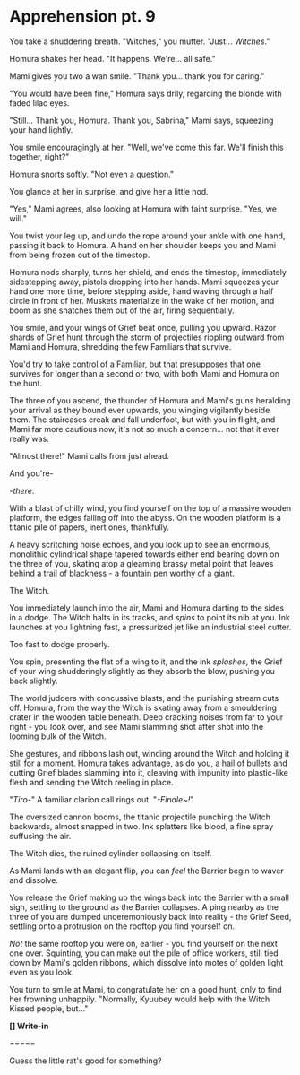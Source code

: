 # Apprehension pt. 9

You take a shuddering breath. "Witches," you mutter. "Just... *Witches*."

Homura shakes her head. "It happens. We're... all safe."

Mami gives you two a wan smile. "Thank you... thank you for caring."

"You would have been fine," Homura says drily, regarding the blonde with faded lilac eyes.

"Still... Thank you, Homura. Thank you, Sabrina," Mami says, squeezing your hand lightly.

You smile encouragingly at her. "Well, we've come this far. We'll finish this together, right?"

Homura snorts softly. "Not even a question."

You glance at her in surprise, and give her a little nod.

"Yes," Mami agrees, also looking at Homura with faint surprise. "Yes, we will."

You twist your leg up, and undo the rope around your ankle with one hand, passing it back to Homura. A hand on her shoulder keeps you and Mami from being frozen out of the timestop.

Homura nods sharply, turns her shield, and ends the timestop, immediately sidestepping away, pistols dropping into her hands. Mami squeezes your hand one more time, before stepping aside, hand waving through a half circle in front of her. Muskets materialize in the wake of her motion, and boom as she snatches them out of the air, firing sequentially.

You smile, and your wings of Grief beat once, pulling you upward. Razor shards of Grief hunt through the storm of projectiles rippling outward from Mami and Homura, shredding the few Familiars that survive.

You'd try to take control of a Familiar, but that presupposes that one survives for longer than a second or two, with both Mami and Homura on the hunt.

The three of you ascend, the thunder of Homura and Mami's guns heralding your arrival as they bound ever upwards, you winging vigilantly beside them. The staircases creak and fall underfoot, but with you in flight, and Mami far more cautious now, it's not so much a concern... not that it ever really was.

"Almost there!" Mami calls from just ahead.

And you're-

-*there*.

With a blast of chilly wind, you find yourself on the top of a massive wooden platform, the edges falling off into the abyss. On the wooden platform is a titanic pile of papers, inert ones, thankfully.

A heavy scritching noise echoes, and you look up to see an enormous, monolithic cylindrical shape tapered towards either end bearing down on the three of you, skating atop a gleaming brassy metal point that leaves behind a trail of blackness - a fountain pen worthy of a giant.

The Witch.

You immediately launch into the air, Mami and Homura darting to the sides in a dodge. The Witch halts in its tracks, and *spins* to point its nib at you. Ink launches at you lightning fast, a pressurized jet like an industrial steel cutter.

Too fast to dodge properly.

You spin, presenting the flat of a wing to it, and the ink *splashes*, the Grief of your wing shudderingly slightly as they absorb the blow, pushing you back slightly.

The world judders with concussive blasts, and the punishing stream cuts off. Homura, from the way the Witch is skating away from a smouldering crater in the wooden table beneath. Deep cracking noises from far to your right - you look over, and see Mami slamming shot after shot into the looming bulk of the Witch.

She gestures, and ribbons lash out, winding around the Witch and holding it still for a moment. Homura takes advantage, as do you, a hail of bullets and cutting Grief blades slamming into it, cleaving with impunity into plastic-like flesh and sending the Witch reeling in place.

"*Tiro-*" A familiar clarion call rings out. "*-Finale\~!*"

The oversized cannon booms, the titanic projectile punching the Witch backwards, almost snapped in two. Ink splatters like blood, a fine spray suffusing the air.

The Witch dies, the ruined cylinder collapsing on itself.

As Mami lands with an elegant flip, you can *feel* the Barrier begin to waver and dissolve.

You release the Grief making up the wings back into the Barrier with a small sigh, settling to the ground as the Barrier collapses. A ping nearby as the three of you are dumped unceremoniously back into reality - the Grief Seed, settling onto a protrusion on the rooftop you find yourself on.

*Not* the same rooftop you were on, earlier - you find yourself on the next one over. Squinting, you can make out the pile of office workers, still tied down by Mami's golden ribbons, which dissolve into motes of golden light even as you look.

You turn to smile at Mami, to congratulate her on a good hunt, only to find her frowning unhappily. "Normally, Kyuubey would help with the Witch Kissed people, but..."

**\[] Write-in**

\=====​

Guess the little rat's good for something?

